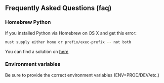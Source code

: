 ## Frequently Asked Questions (faq)


### Homebrew Python

If you installed Python via Homebrew on OS X and get this error:

``` bash
must supply either home or prefix/exec-prefix -- not both
```

You can find a solution on [here](http://stackoverflow.com/questions/24257803/distutilsoptionerror-must-supply-either-home-or-prefix-exec-prefix-not-both)


### Environment variables

Be sure to provide the correct environment variables (ENV=PROD/DEV/etc.)
